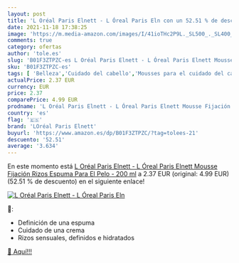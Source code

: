 ```yaml
---
layout: post
title: 'L Oréal Paris Elnett - L Óreal Paris Eln con un 52.51 % de descuento'
date: 2021-11-18 17:38:25
image: 'https://m.media-amazon.com/images/I/41ioTHc2P9L._SL500_._SL400_.jpg'
comments: true
category: ofertas
author: 'tole.es'
slug: 'B01F3ZTPZC-es L Oréal Paris Elnett - L Óreal Paris Elnett Mousse...'
sku: 'B01F3ZTPZC-es'
tags: [ 'Belleza','Cuidado del cabello','Mousses para el cuidado del cabello','Productos de peinado','loréal paris elnett','oréal', ]
actualPrice: 2.37 EUR
currency: EUR
price: 2.37
comparePrice: 4.99 EUR
prodname: 'L Oréal Paris Elnett - L Óreal Paris Elnett Mousse Fijación Rizos  Espuma Para El Pelo - 200 ml'
country: 'es'
flag: '🇪🇸'
brand: 'LOréal Paris Elnett'
buyurl: 'https://www.amazon.es/dp/B01F3ZTPZC/?tag=tolees-21'
descuento: '52.51'
average: '3.634'
---
```


En este momento está [L Oréal Paris Elnett - L Óreal Paris Elnett Mousse Fijación Rizos  Espuma Para El Pelo - 200 ml](https://www.amazon.es/dp/B01F3ZTPZC/?tag=tolees-21) a 2.37 EUR (original: 4.99 EUR) (52.51 %  de descuento) en el siguiente enlace!

[![L Oréal Paris Elnett - L Óreal Paris Eln](https://m.media-amazon.com/images/I/41ioTHc2P9L._SL500_._SL400_.jpg)](https://www.amazon.es/dp/B01F3ZTPZC/?tag=tolees-21)

🔎:

- Definición de una espuma
- Cuidado de una crema
- Rizos sensuales, definidos e hidratados

[🛒 Aquí!!!](https://www.amazon.es/dp/B01F3ZTPZC/?tag=tolees-21)

